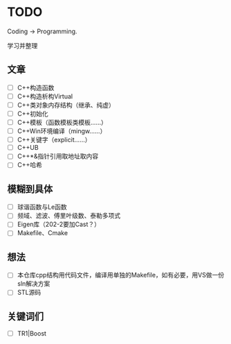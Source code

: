 # TODO
Coding -> Programming.

学习并整理

## 文章

- [ ] C++构造函数
- [ ] C++构造析构Virtual
- [ ] C++类对象内存结构（继承、纯虚）
- [ ] C++初始化
- [ ] C++模板（函数模板类模板……）
- [ ] C++Win环境编译（mingw……）
- [ ] C++关键字（explicit……）
- [ ] C++UB
- [ ] C++*&指针引用取地址取内容
- [ ] C++哈希

## 模糊到具体

- [ ] 球谐函数与Le函数
- [ ] 频域、滤波、傅里叶级数、泰勒多项式
- [ ] Eigen库（202-2要加Cast？）
- [ ] Makefile、Cmake

## 想法

- [ ] 本仓库cpp结构用代码文件，编译用单独的Makefile，如有必要，用VS做一份sln解决方案
- [ ] STL源码

## 关键词们

- [ ] TR1|Boost
